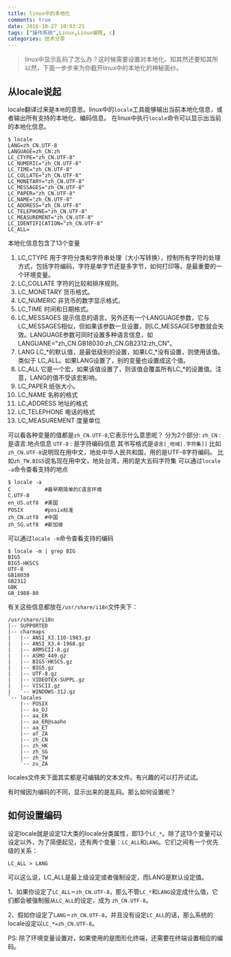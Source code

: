```yaml
---
title: linux中的本地化
comments: true
date: 2016-10-27 10:03:21
tags: ["操作系统",Linux,Linux编程, c]
categories: 技术分享
---
```



>linux中显示乱码了怎么办？这时候需要设置对本地化。知其然还要知其所以然，下面一步步来为你截开linux中的本地化的神秘面纱。


从locale说起
------------

locale翻译过来是`本地`的意思。linux中的`locale`工具能够输出当前本地化信息，或者输出所有支持的本地化、编码信息。
在linux中执行`locale`命令可以显示出当前的本地化信息。
```
$ locale
LANG=zh_CN.UTF-8
LANGUAGE=zh_CN:zh
LC_CTYPE="zh_CN.UTF-8"
LC_NUMERIC="zh_CN.UTF-8"
LC_TIME="zh_CN.UTF-8"
LC_COLLATE="zh_CN.UTF-8"
LC_MONETARY="zh_CN.UTF-8"
LC_MESSAGES="zh_CN.UTF-8"
LC_PAPER="zh_CN.UTF-8"
LC_NAME="zh_CN.UTF-8"
LC_ADDRESS="zh_CN.UTF-8"
LC_TELEPHONE="zh_CN.UTF-8"
LC_MEASUREMENT="zh_CN.UTF-8"
LC_IDENTIFICATION="zh_CN.UTF-8"
LC_ALL=
```
本地化信息包含了13个变量

1. LC_CTYPE
用于字符分类和字符串处理（大小写转换），控制所有字符的处理方式，包括字符编码，字符是单字节还是多字节，如何打印等。是最重要的一个环境变量。
2. LC_COLLATE
字符的比较和排序规则。
3. LC_MONETARY
货币格式。
4. LC_NUMERIC
非货币的数字显示格式。
5. LC_TIME
时间和日期格式。
6. LC_MESSAGES
提示信息的语言。另外还有一个LANGUAGE参数，它与LC_MESSAGES相似，但如果该参数一旦设置，则LC_MESSAGES参数就会失效。LANGUAGE参数可同时设置多种语言信息，如LANGUANE="zh_CN.GB18030:zh_CN.GB2312:zh_CN"。
7. LANG
LC_*的默认值，是最低级别的设置，如果LC_*没有设置，则使用该值。类似于 LC_ALL。如果LANG设置了，别的变量也设置成这个值。
8. LC_ALL
它是一个宏，如果该值设置了，则该值会覆盖所有LC_*的设置值。注意，LANG的值不受该宏影响。
9. LC_PAPER
纸张大小。
10. LC_NAME
名称的格式
11. LC_ADDRESS
地址的格式
12. LC_TELEPHONE
电话的格式
13. LC_MEASUREMENT
度量单位


可以看各种变量的值都是`zh_CN.UTF-8`,它表示什么意思呢？
分为2个部分:
`zh_CN` : 是语言.地点信息
`UTF-8` : 是字符编码信息
其书写格式是`语言[_地域[.字符集]]`
比如`zh_CN.UTF-8`说明现在用中文，地处中华人民共和国，用的是UTF-8字符编码。
比如`zh_TW.BIG5`说名现在用中文，地处台湾，用的是大五码字符集
可以通过`locale -a`命令查看支持的地点
```
$ locale -a
C           #最早期简单的C语言环境
C.UTF-8
en_US.utf8  #美国
POSIX       #posix标准
zh_CN.utf8  #中国
zh_SG.utf8  #新加坡

```
可以通过`locale -m`命令查看支持的编码
```
$ locale -m | grep BIG
BIG5
BIG5-HKSCS
UTF-8
GB18030
GB2312
GBK
GB_1988-80
```

有关这些信息都放在`/usr/share/i18n`文件夹下：
```
/usr/share/i18n
|-- SUPPORTED
|-- charmaps
|   |-- ANSI_X3.110-1983.gz
|   |-- ANSI_X3.4-1968.gz
|   |-- ARMSCII-8.gz
|   |-- ASMO_449.gz
|   |-- BIG5-HKSCS.gz
|   |-- BIG5.gz
|   |-- UTF-8.gz
|   |-- VIDEOTEX-SUPPL.gz
|   |-- VISCII.gz
|   `-- WINDOWS-31J.gz
`-- locales
    |-- POSIX
    |-- aa_DJ
    |-- aa_ER
    |-- aa_ER@saaho
    |-- aa_ET
    |-- af_ZA
    |-- zh_CN
    |-- zh_HK
    |-- zh_SG
    |-- zh_TW
    `-- zu_ZA

```
locales文件夹下面其实都是可编辑的文本文件。有兴趣的可以打开试试。

有时候因为编码的不同，显示出来的是乱码。那么如何设置呢？

如何设置编码
-------------
设定locale就是设定12大类的locale分类属性，即13个`LC_*`。除了这13个变量可以设定以外，为了简便起见，还有两个变量：`LC_ALL`和`LANG`。它们之间有一个优先级的关系：
```
LC_ALL > LANG
```
可以这么说，LC_ALL是最上级设定或者强制设定，而LANG是默认设定值。

1、如果你设定了`LC_ALL＝zh_CN.UTF-8`，那么不管`LC_*`和`LANG`设定成什么值，它们都会被强制服从`LC_ALL`的设定，成为 `zh_CN.UTF-8`。

2、假如你设定了`LANG＝zh_CN.UTF-8`，并且没有设定`LC_ALL`的话，那么系统的locale设定以`LC_*=zh_CN.UTF-8`。

PS: 除了环境变量设置对，如果使用的是图形化终端，还需要在终端设置相应的编码。

